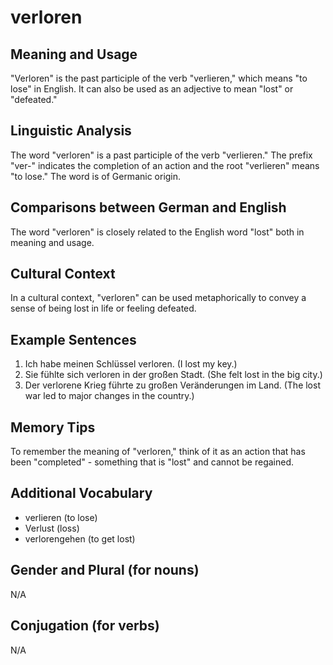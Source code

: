 # verloren
## Meaning and Usage
"Verloren" is the past participle of the verb "verlieren," which means "to lose" in English. It can also be used as an adjective to mean "lost" or "defeated."

## Linguistic Analysis
The word "verloren" is a past participle of the verb "verlieren." The prefix "ver-" indicates the completion of an action and the root "verlieren" means "to lose." 
The word is of Germanic origin.

## Comparisons between German and English
The word "verloren" is closely related to the English word "lost" both in meaning and usage. 

## Cultural Context
In a cultural context, "verloren" can be used metaphorically to convey a sense of being lost in life or feeling defeated.

## Example Sentences
1. Ich habe meinen Schlüssel verloren. (I lost my key.)
2. Sie fühlte sich verloren in der großen Stadt. (She felt lost in the big city.)
3. Der verlorene Krieg führte zu großen Veränderungen im Land. (The lost war led to major changes in the country.)

## Memory Tips
To remember the meaning of "verloren," think of it as an action that has been "completed" - something that is "lost" and cannot be regained.

## Additional Vocabulary
- verlieren (to lose)
- Verlust (loss)
- verlorengehen (to get lost)

## Gender and Plural (for nouns)
N/A

## Conjugation (for verbs)
N/A